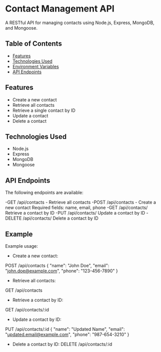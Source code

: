 # Contact Management API

A RESTful API for managing contacts using Node.js, Express, MongoDB, and Mongoose.

## Table of Contents

- [Features](#features)
- [Technologies Used](#technologies-used)
 - [Environment Variables](#environment-variables)
  - [API Endpoints](#api-endpoints)


## Features

- Create a new contact
- Retrieve all contacts
- Retrieve a single contact by ID
- Update a contact
- Delete a contact

## Technologies Used

- Node.js
- Express
- MongoDB
- Mongoose
## API Endpoints
The following endpoints are available:

-GET /api/contacts - Retrieve all contacts
-POST /api/contacts - Create a new contact
 Required fields: name, email, phone
-GET /api/contacts/
 Retrieve a contact by ID
-PUT /api/contacts/
 Update a contact by ID
-DELETE /api/contacts/
 Delete a contact by ID


## Example
Example usage:

- Create a new contact:

POST /api/contacts
{
  "name": "John Doe",
  "email": "john.doe@example.com",
  "phone": "123-456-7890"
}

- Retrieve all contacts:

GET /api/contacts

- Retrieve a contact by ID:

GET /api/contacts/:id


- Update a contact by ID:

PUT /api/contacts/:id
{
  "name": "Updated Name",
  "email": "updated.email@example.com",
  "phone": "987-654-3210"
}
- Delete a contact by ID:
DELETE /api/contacts/:id
